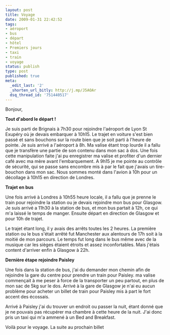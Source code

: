 ```yaml
---
layout: post
title: Voyage
date: 2009-01-31 22:42:52
tags:
- aéroport
- bus
- départ
- hôtel
- Premiers jours
- taxi
- train
- voyage
status: publish
type: post
published: true
meta:
  _edit_last: '2'
  _shorten_url_bitly: http://j.mp/J5AOAr
  dsq_thread_id: '751440517'
---
```

Bonjour,

**Tout d'abord le départ !**

Je suis parti de Brignais à 7h30 pour rejoindre l'aéroport de Lyon St Exupéry où je devais embarquer à 10h15. Le trajet en voiture s'est bien passé et sans bouchons sur la route bien que je soit parti à l'heure de pointe. Je suis arrivé a l'aéroport à 8h. Ma valise étant trop lourde il a fallu que je transfère une partie de son contenu dans mon sac à dos. Une fois cette manipulation faite j'ai pu enregistrer ma valise et profiter d'un dernier café avec ma mère avant l'embarquement. A 9h15 je me pointe au contrôle de sécurité, qui se passe sans encombre mis à par le fait que j'avais un tire-bouchon dans mon sac. Nous sommes monté dans l'avion à 10h pour un décollage à 10h15 en direction de Londres.
<!--break-->
**Trajet en bus**

Une fois arrivé à Londres à 10h55 heure locale, il a fallu que je prenne le train pour rejoindre la station ou je devais rejoindre mon bus pour Glasgow. Je suis arrivé a 11h30 à la station de bus, et mon bus partait à 12h, ce qui m'a laissé le temps de manger. Ensuite départ en direction de Glasgow et pour 10h de trajet.

Le trajet étant long, il y avais des arrêts toutes les 2 heures. La première station ou le bus s'était arrêté fut Manchester aux alentours de 17h soit à la moitié de mon parcours. Le temps fut long dans le bus même avec de la musique car les sièges étaient étroits et assez inconfortables. Mais j'étais content d'arriver enfin à Glasgow à 22h.

**Dernière étape rejoindre Paisley**

Une fois dans la station de bus, j'ai du demander mon chemin afin de rejoindre la gare du centre pour prendre un train pour Paisley. ma valise commençait à me peser à force de la transporter un peu partout, en plus de mon sac de 5kg sur le dos. Arrivé à la gare de Glasgow je n'ai eu aucun problème pour acheter un billet de train pour Paisley mis à part le fort accent des écossais.

Arrivé à Paisley j'ai du trouver un endroit ou passer la nuit, étant donné que je ne pouvais pas récupérer ma chambre à cette heure de la nuit. J'ai donc pris un taxi qui m'a ammené à un Bed and Breakfast.

Voilà pour le voyage. La suite au prochain billet
